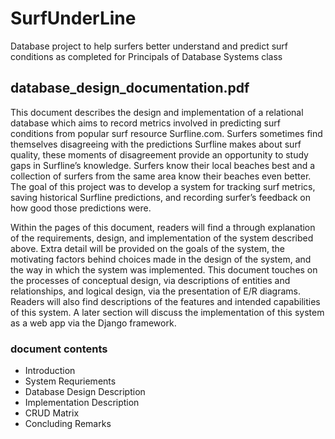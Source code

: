 # SurfUnderLine
Database project to help surfers better understand and predict surf conditions as completed for Principals of Database Systems class

## database_design_documentation.pdf

This document describes the design and implementation of a relational database which aims to record metrics involved in predicting surf conditions from popular surf resource Surfline.com. Surfers sometimes find themselves disagreeing with the predictions Surfline makes about surf quality, these moments of disagreement provide an opportunity to study gaps in Surfline’s knowledge. Surfers know their local beaches best and a collection of surfers from the same area know their beaches even better. The goal of this project was to develop a system for tracking surf metrics, saving historical Surfline predictions, and recording surfer’s feedback on how good those predictions were.


Within the pages of this document, readers will find a through explanation of the requirements, design, and implementation of the system described above. Extra detail will be provided on the goals of the system, the motivating factors behind choices made in the design of the system, and the way in which the system was implemented. This document touches on the processes of conceptual design, via descriptions of entities and relationships, and logical design, via the presentation of E/R diagrams. Readers will also find descriptions of the features and intended capabilities of this system. A later section will discuss the implementation of this system as a web app via the Django framework.

### document contents
- Introduction
- System Requriements
- Database Design Description
- Implementation Description 
- CRUD Matrix
- Concluding Remarks

